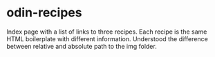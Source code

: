 # odin-recipes
Index page with a list of links to three recipes.
Each recipe is the same HTML boilerplate with different information.
Understood the difference between relative and absolute path to the img folder.
